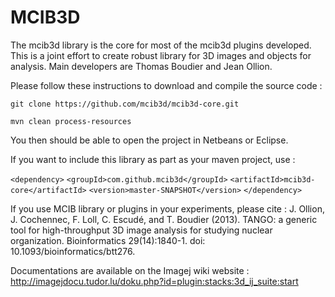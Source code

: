 # MCIB3D
The mcib3d library is the core for most of the mcib3d plugins developed. This is a joint effort to
create robust library for 3D images and objects for analysis. Main developers are Thomas Boudier and
Jean Ollion. 

Please follow these instructions to download and compile the source code : 

`git clone https://github.com/mcib3d/mcib3d-core.git`

`mvn clean process-resources`

You then should be able to open the project in Netbeans or Eclipse. 

If you want to include this library as part as your maven project, use : 

`<dependency>`
		`<groupId>com.github.mcib3d</groupId>`
		`<artifactId>mcib3d-core</artifactId>`
		`<version>master-SNAPSHOT</version>`
`</dependency>`

  
  If you use MCIB library or plugins in your experiments, please cite : 
  J. Ollion, J. Cochennec, F. Loll, C. Escudé, and T. Boudier (2013). 
  TANGO: a generic tool for high-throughput 3D image analysis for studying nuclear organization.
  Bioinformatics 29(14):1840-1. doi: 10.1093/bioinformatics/btt276.
  
  Documentations are available on the Imagej wiki website : 
  http://imagejdocu.tudor.lu/doku.php?id=plugin:stacks:3d_ij_suite:start

